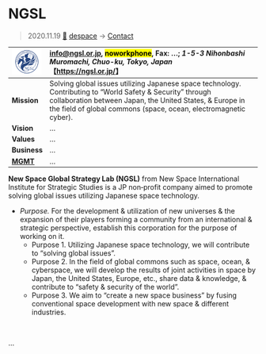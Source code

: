 # NGSL
> 2020.11.19 [🚀](../../index/index.md) [despace](../index.md) → [Contact](../contact.md)

|[![](../f/con/n/ngsl_logo1_thumb.png)](../f/con/n/ngsl_logo1.png)|<info@ngsl.or.jp>, <mark>noworkphone</mark>, Fax: …; *1-5-3 Nihonbashi Muromachi, Chuo-ku, Tokyo, Japan*<br> 【<https://ngsl.or.jp/>】|
|:--|:--|
|**Mission**|Solving global issues utilizing Japanese space technology. Contributing to “World Safety & Security” through collaboration between Japan, the United States, & Europe in the field of global commons (space, ocean, electromagnetic cyber).|
|**Vision**|…|
|**Values**|…|
|**Business**|…|
|**[MGMT](../mgmt.md)**|…|

**New Space Global Strategy Lab (NGSL)** from New Space International Institute for Strategic Studies is a JP non‑profit company aimed to promote solving global issues utilizing Japanese space technology.

   - *Purpose.* For the development & utilization of new universes & the expansion of their players forming a community from an international & strategic perspective, establish this corporation for the purpose of working on it.
      - Purpose 1. Utilizing Japanese space technology, we will contribute to “solving global issues”.
      - Purpose 2. In the field of global commons such as space, ocean, & cyberspace, we will develop the results of joint activities in space by Japan, the United States, Europe, etc., share data & knowledge, & contribute to “safety & security of the world”.
      - Purpose 3. We aim to “create a new space business” by fusing conventional space development with new space & different industries.

<p style="page-break-after:always"> </p>

…
